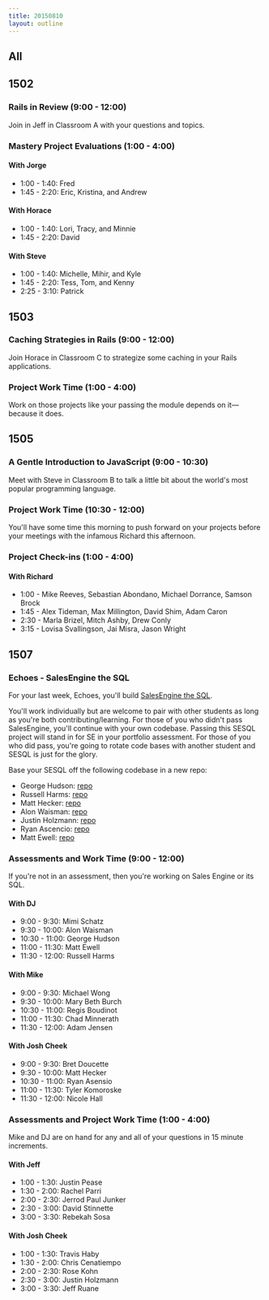 ```yaml
---
title: 20150810
layout: outline
---
```


## All

## 1502

### Rails in Review (9:00 - 12:00)

Join in Jeff in Classroom A with your questions and topics.

### Mastery Project Evaluations (1:00 - 4:00)

#### With Jorge

* 1:00 - 1:40: Fred
* 1:45 - 2:20: Eric, Kristina, and Andrew

#### With Horace

* 1:00 - 1:40: Lori, Tracy, and Minnie
* 1:45 - 2:20: David

#### With Steve

* 1:00 - 1:40: Michelle, Mihir, and Kyle
* 1:45 - 2:20: Tess, Tom, and Kenny
* 2:25 - 3:10: Patrick

## 1503

### Caching Strategies in Rails (9:00 - 12:00)

Join Horace in Classroom C to strategize some caching in your Rails applications.

### Project Work Time (1:00 - 4:00)

Work on those projects like your passing the module depends on it—because it does.

## 1505

### A Gentle Introduction to JavaScript (9:00 - 10:30)

Meet with Steve in Classroom B to talk a little bit about the world's most popular programming language.

### Project Work Time (10:30 - 12:00)

You'll have some time this morning to push forward on your projects before your meetings with the infamous Richard this afternoon.

### Project Check-ins (1:00 - 4:00)

#### With Richard

* 1:00 - Mike Reeves, Sebastian Abondano, Michael Dorrance, Samson Brock
* 1:45 - Alex Tideman, Max Millington, David Shim, Adam Caron
* 2:30 - Marla Brizel, Mitch Ashby, Drew Conly
* 3:15 - Lovisa Svallingson, Jai Misra, Jason Wright

## 1507

### Echoes - SalesEngine the SQL

For your last week, Echoes, you'll build [SalesEngine the SQL](https://github.com/turingschool/curriculum/blob/master/source/projects/sales_engine_the_sql.markdown).

You'll work individually but are welcome to pair with other students as long as you're both contributing/learning. For those of you who didn't pass SalesEngine, you'll continue with
your own codebase. Passing this SESQL project will stand in for SE in your portfolio assessment. For
those of you who did pass, you're going to rotate code bases with another
student and SESQL is just for the glory.

Base your SESQL off the following codebase in a new repo:

* George Hudson: [repo](http://github.com/russelleh/sales_engine)
* Russell Harms: [repo](http://github.com/russelleh/sales_engine)
* Matt Hecker: [repo](https://github.com/malonwais/sales_engine.git)
* Alon Waisman: [repo](https://github.com/malonwais/sales_engine.git)
* Justin Holzmann: [repo](https://github.com/plato721)
* Ryan Ascencio: [repo](https://github.com/plato721)
* Matt Ewell: [repo](http://github.com/philmphoenix/sales_engine_pivot)

### Assessments and Work Time (9:00 - 12:00)

If you're not in an assessment, then you're working on Sales Engine or its SQL.

#### With DJ

* 9:00 - 9:30:   Mimi Schatz
* 9:30 - 10:00:  Alon Waisman
* 10:30 - 11:00: George Hudson
* 11:00 - 11:30: Matt Ewell
* 11:30 - 12:00: Russell Harms

#### With Mike

* 9:00 - 9:30:   Michael Wong
* 9:30 - 10:00:  Mary Beth Burch
* 10:30 - 11:00: Regis Boudinot
* 11:00 - 11:30: Chad Minnerath
* 11:30 - 12:00: Adam Jensen

#### With Josh Cheek

* 9:00 - 9:30:   Bret Doucette
* 9:30 - 10:00:  Matt Hecker
* 10:30 - 11:00: Ryan Asensio
* 11:00 - 11:30: Tyler Komoroske
* 11:30 - 12:00: Nicole Hall

### Assessments and Project Work Time (1:00 - 4:00)

Mike and DJ are on hand for any and all of your questions in 15 minute increments.

#### With Jeff

* 1:00 - 1:30: Justin Pease
* 1:30 - 2:00: Rachel Parri
* 2:00 - 2:30: Jerrod Paul Junker
* 2:30 - 3:00: David Stinnette
* 3:00 - 3:30: Rebekah Sosa

#### With Josh Cheek

* 1:00 - 1:30: Travis Haby
* 1:30 - 2:00: Chris Cenatiempo
* 2:00 - 2:30: Rose Kohn
* 2:30 - 3:00: Justin Holzmann
* 3:00 - 3:30: Jeff Ruane
